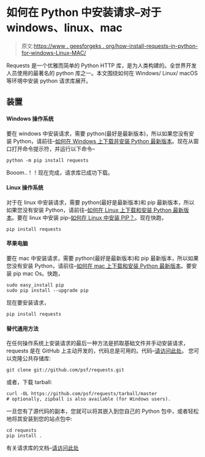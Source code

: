 # 如何在 Python 中安装请求–对于 windows、linux、mac

> 原文:[https://www . geesforgeks . org/how-install-requests-in-python-for-windows-Linux-MAC/](https://www.geeksforgeeks.org/how-to-install-requests-in-python-for-windows-linux-mac/)

Requests 是一个优雅而简单的 Python HTTP 库，是为人类构建的。全世界开发人员使用的最著名的 python 库之一。本文围绕如何在 Windows/ Linux/ macOS 等环境中安装 python 请求库展开。

## 装置

#### Windows 操作系统

要在 windows 中安装请求，需要 python(最好是最新版本)，所以如果您没有安装 Python，请前往–[如何在 Windows 上下载并安装 Python 最新版本](https://www.geeksforgeeks.org/how-to-download-and-install-python-latest-version-on-windows/)。现在从窗口打开命令提示符，并运行以下命令–

```
python -m pip install requests
```

Booom..！！现在完成，请求库已成功下载。

#### Linux 操作系统

对于在 linux 中安装请求，需要 python(最好是最新版本)和 pip 最新版本，所以如果您没有安装 Python，请前往–[如何在 Linux 上下载和安装 Python 最新版本](https://www.geeksforgeeks.org/how-to-download-and-install-python-latest-version-on-linux/)。要在 linux 中安装 pip–[如何在 Linux 中安装 PIP？](https://www.geeksforgeeks.org/how-to-install-pip-in-linux/)。现在快跑，

```
pip install requests
```

#### 苹果电脑

要在 mac 中安装请求，需要 python(最好是最新版本)和 pip 最新版本，所以如果您没有安装 Python，请前往–[如何在 mac 上下载和安装 Python 最新版本](https://www.geeksforgeeks.org/how-to-download-and-install-python-latest-version-on-macos-mac-os-x/)。要安装 pip mac Os。快跑，

```
sudo easy_install pip
sudo pip install --upgrade pip 
```

现在要安装请求，

```
pip install requests
```

#### 替代通用方法

在任何操作系统上安装请求的最后一种方法是抓取基础文件并手动安装请求，requests 是在 GitHub 上主动开发的，代码总是可用的。代码–[请访问此处](https://github.com/psf/requests)。
您可以克隆公共存储库:

```
git clone git://github.com/psf/requests.git
```

或者，下载 tarball:

```
curl -OL https://github.com/psf/requests/tarball/master
# optionally, zipball is also available (for Windows users).
```

一旦您有了源代码的副本，您就可以将其嵌入到您自己的 Python 包中，或者轻松地将其安装到您的站点包中:

```
cd requests
pip install .
```

有关请求库的文档–[请访问此处](https://requests.readthedocs.io/en/latest/)